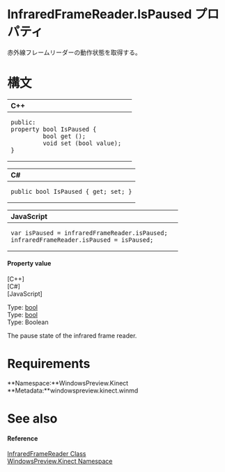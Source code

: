 InfraredFrameReader.IsPaused プロパティ  
=====================================  

赤外線フレームリーダーの動作状態を取得する。
<span id="syntaxSection"></span>

構文
======  

<table>
<colgroup>
<col width="100%" />
</colgroup>
<thead>
<tr class="header">
<th align="left">C++</th>
</tr>
</thead>
<tbody>
<tr class="odd">
<td align="left"><pre><code>public:  
property bool IsPaused {  
         bool get ();  
         void set (bool value);  
}</code></pre></td>
</tr>
</tbody>
</table>

<table>
<colgroup>
<col width="100%" />
</colgroup>
<thead>
<tr class="header">
<th align="left">C#</th>
</tr>
</thead>
<tbody>
<tr class="odd">
<td align="left"><pre><code>public bool IsPaused { get; set; }</code></pre></td>
</tr>
</tbody>
</table>

<table>
<colgroup>
<col width="100%" />
</colgroup>
<thead>
<tr class="header">
<th align="left">JavaScript</th>
</tr>
</thead>
<tbody>
<tr class="odd">
<td align="left"><pre><code>var isPaused = infraredFrameReader.isPaused;  
infraredFrameReader.isPaused = isPaused;</code></pre></td>
</tr>
</tbody>
</table>

<span id="ID4EV"></span>
#### Property value  

[C++]   
 [C\#]   
 [JavaScript]   

Type: [bool](http://msdn.microsoft.com/en-us/library/hh755815.aspx)  
Type: [bool](http://msdn.microsoft.com/en-us/library/system.boolean.aspx)  
Type: Boolean  

The pause state of the infrared frame reader.  

<span id="requirements"></span>

Requirements  
============  

**Namespace:**WindowsPreview.Kinect  
**Metadata:**windowspreview.kinect.winmd  

<span id="ID4EDB"></span>

See also  
========  

<span id="ID4EFB"></span>
#### Reference  

[InfraredFrameReader Class](../../InfraredFrameReader_Class.md)  
 [WindowsPreview.Kinect Namespace](../../../Kinect.md)  



<!--Please do not edit the data in the comment block below.-->
<!--
TOCTitle : IsPaused Property
RLTitle : InfraredFrameReader.IsPaused Property
KeywordK : IsPaused property
KeywordK : InfraredFrameReader.IsPaused property
KeywordF : WindowsPreview.Kinect.InfraredFrameReader.IsPaused
KeywordF : InfraredFrameReader.IsPaused
KeywordF : IsPaused
KeywordF : WindowsPreview.Kinect.InfraredFrameReader.IsPaused
KeywordA : P:WindowsPreview.Kinect.InfraredFrameReader.IsPaused
AssetID : P:WindowsPreview.Kinect.InfraredFrameReader.IsPaused
Locale : en-us
CommunityContent : 1
APIType : Managed
APILocation : windowspreview.kinect.winmd
APIName : WindowsPreview.Kinect.InfraredFrameReader.IsPaused
TargetOS : Windows
TopicType : kbSyntax
DevLang : VB
DevLang : CSharp
DevLang : JavaScript
DevLang : C++
DocSet : K4Wv2
ProjType : K4Wv2Proj
Technology : Kinect for Windows
Product : Kinect for Windows SDK v2
productversion : 20
-->
